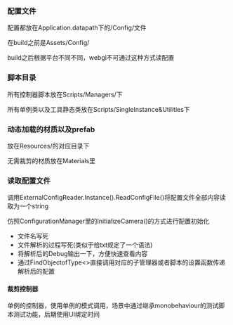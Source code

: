 ### 配置文件

配置都放在Application.datapath下的/Config/文件

在build之前是Assets/Config/

build之后根据平台不同不同，webgl不可通过这种方式读配置

### 脚本目录

所有控制器脚本放在Scripts/Managers/下

所有单例类以及工具静态类放在Scripts/SingleInstance&Utilities下

### 动态加载的材质以及prefab

放在Resources/的对应目录下

无需裁剪的材质放在Materials里

### 读取配置文件

调用ExternalConfigReader.Instance().ReadConfigFile()将配置文件全部内容读取为一个string

仿照ConfigurationManager里的InitializeCamera()的方式进行配置初始化

* 文件名写死
* 文件解析的过程写死(类似于给txt规定了一个语法)
* 将解析后的Debug输出一下，方便快速查看内容
* 通过FindObjectofType<>直接调用对应的子管理器或者脚本的设置函数传递解析后的配置

#### 裁剪控制器

单例的控制器，使用单例的模式调用，场景中通过继承monobehaviour的测试脚本测试功能，后期使用UI绑定时间